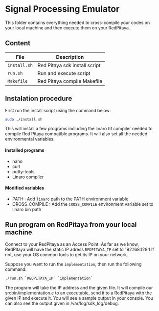 Signal Processing Emulator
==============

This folder contains everything needed to cross-compile your codes on your local machine and then execute them on your RedPitaya.

## Content ##

| File                  | Description
|-----------------------|-----------------------------------------
| `install.sh`          | Red Pitaya sdk install script
| `run.sh`              | Run and execute script
| `Makefile`            | Red Pitaya compile Makefile


## Instalation procedure  ##

First run the install script using the command below:
```bash
sudo ./install.sh
```

This will install a few programs including the linaro hf compiler needed to compile Red Pitaya compatible programs. It will also set all the needed environmental variables.

#### Installed programs ####

- nano
- curl
- putty-tools
- Linaro compiler

#### Modified variables ####

- PATH : Add `linaro` path to the PATH environment variable
- CROSS_COMPILE : Add the `CROSS_COMPILE` environment variable set to linaro bin path

## Run program on RedPitaya from your local machine ##

Connect to your RedPitaya as an Access Point.
As far as we know, RedPitaya will have the static IP adress `REDPITAYA_IP` set to 192.168.128.1
If not, use your OS common tools to get its IP on your network.

Suppose you want to run the `implementation`, then run the following command:

```bash
./run.sh `REDPITAYA_IP` `implementation`
```

The program will take the IP address and the given file. It will compile our srcbin/implementation.c to an executable, send it to a RedPitaya with the given IP and execute it. You will see a sample output in your console. You can also see the output given in /var/log/sdk_log/debug.
